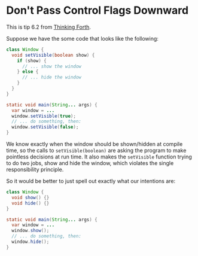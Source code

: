 # Don't Pass Control Flags Downward

This is tip 6.2 from [Thinking Forth](https://thinking-forth.sourceforge.net).

Suppose we have the some code that looks like the following:

```java
class Window {
  void setVisible(boolean show) {
    if (show) {
      // ... show the window
    } else {
      // ... hide the window
    }
  }
}

static void main(String... args) {
  var window = ...
  window.setVisible(true);
  // ... do something, then:
  window.setVisible(false);
}
```

We know exactly when the window should be shown/hidden at compile
time, so the calls to `setVisible(boolean)` are asking the program to
make pointless decisions at run time. It also makes the `setVisible`
function trying to do two jobs, show and hide the window, which
violates the single responsibility principle.

So it would be better to just spell out exactly what our intentions are:

```java
class Window {
  void show() {}
  void hide() {}
}

static void main(String... args) {
  var window = ...
  window.show();
  // ... do something, then:
  window.hide();
}
```
